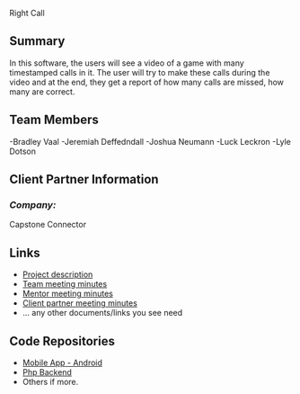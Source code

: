 Right Call
## **Summary**

In this software, the users will see a video of a game with many timestamped calls in it. The user will try to make these calls during the video and at the end, they get a report of how many calls are missed, how many are correct.

## **Team Members**

-Bradley Vaal
-Jeremiah Deffedndall
-Joshua Neumann
-Luck Leckron
-Lyle Dotson


## **Client Partner Information**

### *Company:*
Capstone Connector


## **Links**

- [Project description](ProjectDescription.md)
- [Team meeting minutes](MeetingMinutes/Team)
- [Mentor meeting minutes](MeetingMinutes/Mentor)
- [Client partner meeting minutes](MeetingMinutes/ClientPartner)
- ... any other documents/links you see need

## **Code Repositories**

- [Mobile App - Android](https://www.github.com/WHEREEVER_THE_ANDROID_CODE_IS/)
- [Php Backend](https://www.github.com/WHEREEVER_THE_PHP_CODE_IS)
- Others if more.
